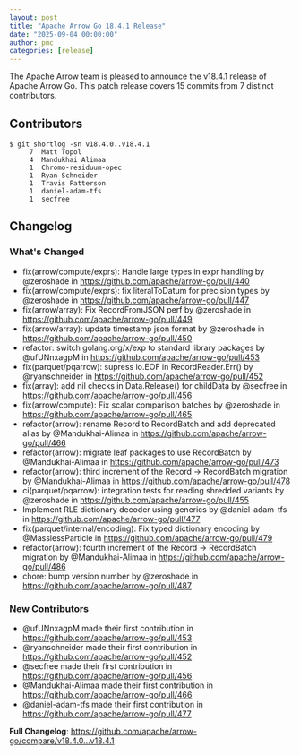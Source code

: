 ```yaml
---
layout: post
title: "Apache Arrow Go 18.4.1 Release"
date: "2025-09-04 00:00:00"
author: pmc
categories: [release]
---
```

<!--
{% comment %}
Licensed to the Apache Software Foundation (ASF) under one or more
contributor license agreements.  See the NOTICE file distributed with
this work for additional information regarding copyright ownership.
The ASF licenses this file to you under the Apache License, Version 2.0
(the "License"); you may not use this file except in compliance with
the License.  You may obtain a copy of the License at

http://www.apache.org/licenses/LICENSE-2.0

Unless required by applicable law or agreed to in writing, software
distributed under the License is distributed on an "AS IS" BASIS,
WITHOUT WARRANTIES OR CONDITIONS OF ANY KIND, either express or implied.
See the License for the specific language governing permissions and
limitations under the License.
{% endcomment %}
-->

The Apache Arrow team is pleased to announce the v18.4.1 release of Apache Arrow Go. 
This patch release covers 15 commits from 7 distinct contributors.

## Contributors
```console
$ git shortlog -sn v18.4.0..v18.4.1
     7	Matt Topol
     4	Mandukhai Alimaa
     1	Chromo-residuum-opec
     1	Ryan Schneider
     1	Travis Patterson
     1	daniel-adam-tfs
     1	secfree
```

## Changelog

### What's Changed
* fix(arrow/compute/exprs): Handle large types in expr handling by @zeroshade in https://github.com/apache/arrow-go/pull/440
* fix(arrow/compute/exprs): fix literalToDatum for precision types by @zeroshade in https://github.com/apache/arrow-go/pull/447
* fix(arrow/array): Fix RecordFromJSON perf by @zeroshade in https://github.com/apache/arrow-go/pull/449
* fix(arrow/array): update timestamp json format by @zeroshade in https://github.com/apache/arrow-go/pull/450
* refactor: switch golang.org/x/exp to standard library packages by @ufUNnxagpM in https://github.com/apache/arrow-go/pull/453
* fix(parquet/pqarrow): supress io.EOF in RecordReader.Err() by @ryanschneider in https://github.com/apache/arrow-go/pull/452
* fix(array): add nil checks in Data.Release() for childData by @secfree in https://github.com/apache/arrow-go/pull/456
* fix(arrow/compute): Fix scalar comparison batches by @zeroshade in https://github.com/apache/arrow-go/pull/465
* refactor(arrow): rename Record to RecordBatch and add deprecated alias by @Mandukhai-Alimaa in https://github.com/apache/arrow-go/pull/466
* refactor(arrow): migrate leaf packages to use RecordBatch by @Mandukhai-Alimaa in https://github.com/apache/arrow-go/pull/473
* refactor(arrow): third increment of the Record -> RecordBatch migration by @Mandukhai-Alimaa in https://github.com/apache/arrow-go/pull/478
* ci(parquet/pqarrow): integration tests for reading shredded variants by @zeroshade in https://github.com/apache/arrow-go/pull/455
* Implement RLE dictionary decoder using generics by @daniel-adam-tfs in https://github.com/apache/arrow-go/pull/477
* fix(parquet/internal/encoding): Fix typed dictionary encoding by @MasslessParticle in https://github.com/apache/arrow-go/pull/479
* refactor(arrow): fourth increment of the Record -> RecordBatch migration by @Mandukhai-Alimaa in https://github.com/apache/arrow-go/pull/486
* chore: bump version number by @zeroshade in https://github.com/apache/arrow-go/pull/487

### New Contributors
* @ufUNnxagpM made their first contribution in https://github.com/apache/arrow-go/pull/453
* @ryanschneider made their first contribution in https://github.com/apache/arrow-go/pull/452
* @secfree made their first contribution in https://github.com/apache/arrow-go/pull/456
* @Mandukhai-Alimaa made their first contribution in https://github.com/apache/arrow-go/pull/466
* @daniel-adam-tfs made their first contribution in https://github.com/apache/arrow-go/pull/477

**Full Changelog**: https://github.com/apache/arrow-go/compare/v18.4.0...v18.4.1
